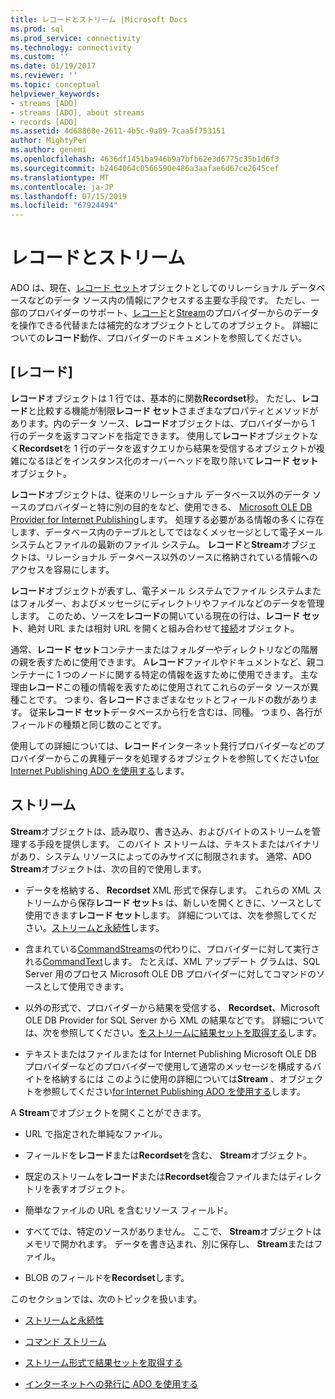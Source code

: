 ```yaml
---
title: レコードとストリーム |Microsoft Docs
ms.prod: sql
ms.prod_service: connectivity
ms.technology: connectivity
ms.custom: ''
ms.date: 01/19/2017
ms.reviewer: ''
ms.topic: conceptual
helpviewer_keywords:
- streams [ADO]
- streams [ADO], about streams
- records [ADO]
ms.assetid: 4d68868e-2611-4b5c-9a89-7caa5f753151
author: MightyPen
ms.author: genemi
ms.openlocfilehash: 4636df1451ba946b9a7bfb62e3d6775c35b1d6f3
ms.sourcegitcommit: b2464064c0566590e486a3aafae6d67ce2645cef
ms.translationtype: MT
ms.contentlocale: ja-JP
ms.lasthandoff: 07/15/2019
ms.locfileid: "67924494"
---
```

# <a name="records-and-streams"></a>レコードとストリーム
ADO は、現在、[レコード セット](../../../ado/reference/ado-api/recordset-object-ado.md)オブジェクトとしてのリレーショナル データベースなどのデータ ソース内の情報にアクセスする主要な手段です。 ただし、一部のプロバイダーのサポート、[レコード](../../../ado/reference/ado-api/record-object-ado.md)と[Stream](../../../ado/reference/ado-api/stream-object-ado.md)のプロバイダーからのデータを操作できる代替または補完的なオブジェクトとしてのオブジェクト。 詳細についての**レコード**動作、プロバイダーのドキュメントを参照してください。  
  
## <a name="records"></a>[レコード]  
 **レコード**オブジェクトは 1 行では、基本的に関数**Recordset**秒。 ただし、**レコード**と比較する機能が制限**レコード セット**さまざまなプロパティとメソッドがあります。内のデータ ソース、**レコード**オブジェクトは、プロバイダーから 1 行のデータを返すコマンドを指定できます。 使用して**レコード**オブジェクトなく**Recordset**を 1 行のデータを返すクエリから結果を受信するオブジェクトが複雑になるほどをインスタンス化のオーバーヘッドを取り除いて**レコード セット**オブジェクト。  
  
 **レコード**オブジェクトは、従来のリレーショナル データベース以外のデータ ソースのプロバイダーと特に別の目的をなど、使用できる、 [Microsoft OLE DB Provider for Internet Publishing](../../../ado/guide/appendixes/microsoft-ole-db-provider-for-internet-publishing.md)します。 処理する必要がある情報の多くに存在します、データベース内のテーブルとしてではなくメッセージとして電子メール システムとファイルの最新のファイル システム。 **レコード**と**Stream**オブジェクトは、リレーショナル データベース以外のソースに格納されている情報へのアクセスを容易にします。  
  
 **レコード**オブジェクトが表すし、電子メール システムでファイル システムまたはフォルダー、およびメッセージにディレクトリやファイルなどのデータを管理します。 このため、ソースを**レコード**の開いている現在の行は、**レコード セット**、絶対 URL または相対 URL を開くと組み合わせて[接続](../../../ado/reference/ado-api/connection-object-ado.md)オブジェクト。  
  
 通常、**レコード セット**コンテナーまたはフォルダーやディレクトリなどの階層の親を表すために使用できます。 A**レコード**ファイルやドキュメントなど、親コンテナーに 1 つのノードに関する特定の情報を返すために使用できます。 主な理由**レコード**この種の情報を表すために使用されてこれらのデータ ソースが異種ことです。 つまり、各**レコード**さまざまなセットとフィールドの数があります。 従来**レコード セット**データベースから行を含むは、同種。 つまり、各行がフィールドの種類と同じ数のことです。  
  
 使用しての詳細については、**レコード**インターネット発行プロバイダーなどのプロバイダーからこの異種データを処理するオブジェクトを参照してください[for Internet Publishing ADO を使用する](../../../ado/guide/data/using-ado-for-internet-publishing.md)します。  
  
## <a name="streams"></a>ストリーム  
 **Stream**オブジェクトは、読み取り、書き込み、およびバイトのストリームを管理する手段を提供します。 このバイト ストリームは、テキストまたはバイナリがあり、システム リソースによってのみサイズに制限されます。 通常、ADO **Stream**オブジェクトは、次の目的で使用します。  
  
-   データを格納する、 **Recordset** XML 形式で保存します。 これらの XML ストリームから保存**レコード セット**s は、新しいを開くときに、ソースとして使用できます**レコード セット**します。 詳細については、次を参照してください。[ストリームと永続性](../../../ado/guide/data/streams-and-persistence.md)します。  
  
-   含まれている[CommandStreams](../../../ado/reference/ado-api/commandstream-property-ado.md)の代わりに、プロバイダーに対して実行される[CommandText](../../../ado/reference/ado-api/commandtext-property-ado.md)します。 たとえば、XML アップデート グラムは、SQL Server 用のプロセス Microsoft OLE DB プロバイダーに対してコマンドのソースとして使用できます。  
  
-   以外の形式で、プロバイダーから結果を受信する、 **Recordset**、Microsoft OLE DB Provider for SQL Server から XML の結果などです。 詳細については、次を参照してください。[をストリームに結果セットを取得する](../../../ado/guide/data/retrieving-resultsets-into-streams.md)します。  
  
-   テキストまたはファイルまたは for Internet Publishing Microsoft OLE DB プロバイダーなどのプロバイダーで使用して通常のメッセージを構成するバイトを格納するには このように使用の詳細については**Stream** 、オブジェクトを参照してください[for Internet Publishing ADO を使用する](../../../ado/guide/data/using-ado-for-internet-publishing.md)します。  
  
 A **Stream**でオブジェクトを開くことができます。  
  
-   URL で指定された単純なファイル。  
  
-   フィールドを**レコード**または**Recordset**を含む、 **Stream**オブジェクト。  
  
-   既定のストリームを**レコード**または**Recordset**複合ファイルまたはディレクトリを表すオブジェクト。  
  
-   簡単なファイルの URL を含むリソース フィールド。  
  
-   すべてでは、特定のソースがありません。 ここで、 **Stream**オブジェクトはメモリで開かれます。 データを書き込まれ、別に保存し、 **Stream**またはファイル。  
  
-   BLOB のフィールドを**Recordset**します。  
  
 このセクションでは、次のトピックを扱います。  
  
-   [ストリームと永続性](../../../ado/guide/data/streams-and-persistence.md)  
  
-   [コマンド ストリーム](../../../ado/guide/data/command-streams.md)  
  
-   [ストリーム形式で結果セットを取得する](../../../ado/guide/data/retrieving-resultsets-into-streams.md)  
  
-   [インターネットへの発行に ADO を使用する](../../../ado/guide/data/using-ado-for-internet-publishing.md)
